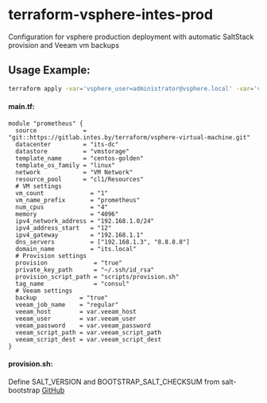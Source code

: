 # terraform-vsphere-intes-prod

Configuration for vsphere production deployment with automatic SaltStack provision and Veeam vm backups

## Usage Example:

```bash
terraform apply -var='vsphere_user=administrator@vsphere.local' -var='vsphere_server=vcsa.its.local' -var='vsphere_password=' -var='veeam_password='
```

#### main.tf:
```
module "prometheus" {
  source             = "git::https://gitlab.intes.by/terraform/vsphere-virtual-machine.git"
  datacenter         = "its-dc"
  datastore          = "vmstorage"
  template_name      = "centos-golden"
  template_os_family = "linux"
  network            = "VM Network"
  resource_pool      = "cl1/Resources"
  # VM settings
  vm_count             = "1"
  vm_name_prefix       = "prometheus"
  num_cpus             = "4"
  memory               = "4096"
  ipv4_network_address = "192.168.1.0/24"
  ipv4_address_start   = "12"
  ipv4_gateway         = "192.168.1.1"
  dns_servers          = ["192.168.1.3", "8.8.8.8"]
  domain_name          = "its.local"
  # Provision settings
  provision             = "true"
  private_key_path      = "~/.ssh/id_rsa"
  provision_script_path = "scripts/provision.sh"
  tag_name              = "consul"
  # Veeam settings
  backup            = "true"
  veeam_job_name    = "regular"
  veeam_host        = var.veeam_host
  veeam_user        = var.veeam_user
  veeam_password    = var.veeam_password
  veeam_script_path = var.veeam_script_path
  veeam_script_dest = var.veeam_script_dest
}
```
#### provision.sh:

Define SALT_VERSION and BOOTSTRAP_SALT_CHECKSUM from salt-bootstrap [GitHub]



[GitHub]: https://github.com/saltstack/salt-bootstrap